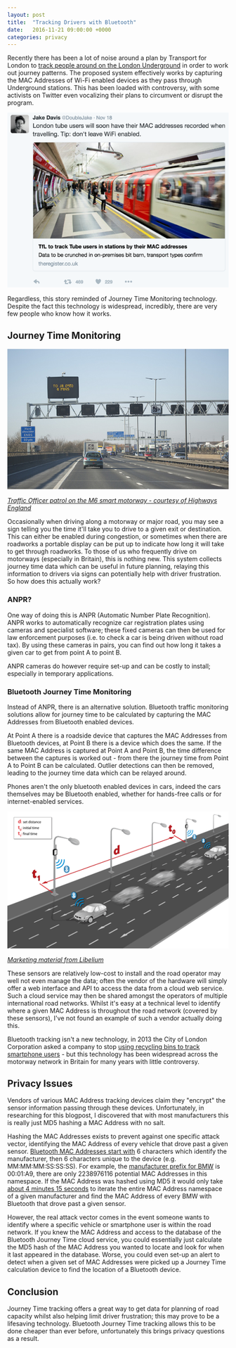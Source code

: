 ```yaml
---
layout: post
title:  "Tracking Drivers with Bluetooth"
date:   2016-11-21 09:00:00 +0000
categories: privacy
---
```


Recently there has been a lot of noise around a plan by Transport for London to [track people around on the London Underground](http://www.theregister.co.uk/2016/11/17/tfl_to_track_tube_users_by_wifi_device_mac_address/) in order to work out journey patterns. The proposed system effectively works by capturing the MAC Addresses of Wi-Fi enabled devices as they pass through Underground stations. This has been loaded with controversy, with some activists on Twitter even vocalizing their plans to circumvent or disrupt the program.

[![Journey Time Smart Motorway Sign](/images/2016-11-18-tracking-drivers-through-their-phones/london-tweet.png)](https://twitter.com/DoubleJake/status/799668670418911232)

Regardless, this story reminded of Journey Time Monitoring technology. Despite the fact this technology is widespread, incredibly, there are very few people who know how it works.

## Journey Time Monitoring

![Journey Time Smart Motorway Sign](/images/2016-11-18-tracking-drivers-through-their-phones/26367617550_1ec8271ece_z.jpg)

*[Traffic Officer patrol on the M6 smart motorway - courtesy of Highways England](https://www.flickr.com/photos/highwaysengland/26367617550/in/album-72157665851298021/)*

Occasionally when driving along a motorway or major road, you may see a sign telling you the time it'll take you to drive to a given exit or destination. This can either be enabled during congestion, or sometimes when there are roadworks a portable display can be put up to indicate how long it will take to get through roadworks. To those of us who frequently drive on motorways (especially in Britain), this is nothing new. This system collects journey time data which can be useful in future planning, relaying this information to drivers via signs can potentially help with driver frustration. So how does this actually work?

### ANPR?

One way of doing this is ANPR (Automatic Number Plate Recognition). ANPR works to automatically recognize car registration plates using cameras and specialist software; these fixed cameras can then be used for law enforcement purposes (i.e. to check a car is being driven without road tax). By using these cameras in pairs, you can find out how long it takes a given car to get from point A to point B.

ANPR cameras do however require set-up and can be costly to install; especially in temporary applications.

### Bluetooth Journey Time Monitoring

Instead of ANPR, there is an alternative solution. Bluetooth traffic monitoring solutions allow for journey time to be calculated by capturing the MAC Addresses from Bluetooth enabled devices.

At Point A there is a roadside device that captures the MAC Addresses from Bluetooth devices, at Point B there is a device which does the same. If the same MAC Address is captured at Point A and Point B, the time difference between the captures is worked out - from there the journey time from Point A to Point B can be calculated. Outlier detections can then be removed, leading to the journey time data which can be relayed around.

Phones aren't the only bluetooth enabled devices in cars, indeed the cars themselves may be Bluetooth enabled, whether for hands-free calls or for internet-enabled services.

![Journey Time diagram](/images/2016-11-18-tracking-drivers-through-their-phones/bluetooth_speed_big.png)

*[Marketing material from Libelium](http://www.libelium.com/products/meshlium/smartphone-detection/)*

These sensors are relatively low-cost to install  and the road operator may well not even manage the data; often the vendor of the hardware will simply offer a web interface and API to access the data from a cloud web service. Such a cloud service may then be shared amongst the operators of multiple international road networks. Whilst it's easy at a technical level to identify where a given MAC Address is throughout the road network (covered by these sensors), I've not found an example of such a vendor actually doing this.

Bluetooth tracking isn't a new technology, in 2013 the City of London Corporation asked a company to stop [using recycling bins to track smartphone users](http://www.bbc.co.uk/news/technology-23665490) - but this technology has been widespread across the motorway network in Britain for many years with little controversy.

## Privacy Issues

Vendors of various MAC Address tracking devices claim they "encrypt" the sensor information passing through these devices. Unfortunately, in researching for this blogpost, I discovered that with most manufacturers this is really just MD5 hashing a MAC Address with no salt.

Hashing the MAC Addresses exists to prevent against one specific attack vector, identifying the MAC Address of every vehicle that drove past a given sensor. [Bluetooth MAC Addresses start with](https://www.lifewire.com/introduction-to-mac-addresses-817937) 6 characters which identify the manufacturer, then 6 characters unique to the device (e.g. MM:MM:MM:SS:SS:SS). For example, the [manufacturer prefix for BMW](http://www.coffer.com/mac_find/?string=BMW) is 00:01:A9, there are only 2238976116 potential MAC Addresses in this namespace. If the MAC Address was hashed using MD5 it would only take [about 4 minutes 15 seconds](http://calc.opensecurityresearch.com/) to iterate the entire MAC Address namespace of a given manufacturer and find the MAC Address of every BMW with Bluetooth that drove past a given sensor.

However, the real attack vector comes in the event someone wants to identify where a specific vehicle or smartphone user is within the road network. If you knew the MAC Address and access to the database of the Bluetooth Journey Time cloud service, you could essentially just calculate the MD5 hash of the MAC Address you wanted to locate and look for when it last appeared in the database. Worse, you could even set-up an alert to detect when a given set of MAC Addresses were picked up a Journey Time calculation device to find the location of a Bluetooth device.

## Conclusion

Journey Time tracking offers a great way to get data for planning of road capacity whilst also helping limit driver frustration; this may prove to be a lifesaving technology. Bluetooth Journey Time tracking allows this to be done cheaper than ever before, unfortunately this brings privacy questions as a result.
